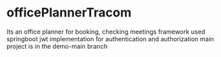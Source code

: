 # officePlannerTracom
Its an office planner for booking, checking meetings
framework used springboot
jwt implementation for authentication and authorization
main project is in the demo-main branch
